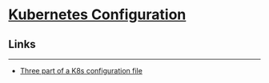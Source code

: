 # [Kubernetes Configuration](https://kubernetes.io/docs/concepts/configuration/)

## Links
---
- [Three part of a K8s configuration file](./3-parts-of-a-k8s-config-file.md)